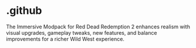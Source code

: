 # .github
The Immersive Modpack for Red Dead Redemption 2 enhances realism with visual upgrades, gameplay tweaks, new features, and balance improvements for a richer Wild West experience.
